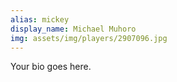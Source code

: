 ```yaml
---
alias: mickey
display_name: Michael Muhoro
img: assets/img/players/2907096.jpg
---
```

Your bio goes here.